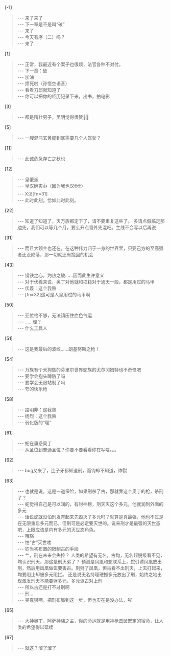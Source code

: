 
[-1] 
>--- 来了来了<br>
>--- 下一章是不是叫“破”<br>
>--- 来了<br>
>--- 今天有序（二）吗？<br>
>--- 来了<br>

[1] 
>--- 正常，我最近有个案子也很烦，法官各种不对付。<br>
>--- 下一章：破<br>
>--- 加油<br>
>--- 烦死啦（孙悟空语音）<br>
>--- 看看刀郎就知道了<br>
>--- 你可以把你的经历记录下来，出书，拍电影<br>

[3] 
>--- 都是精壮男子，吴明觉得很赞👍🏻<br>

[5] 
>--- 一艘混沌玄黄舰到底需要几个人驾驶？<br>

[11] 
>--- 此诚危急存亡之秋也<br>

[12] 
>--- 皇俄派<br>
>--- 皇汉确实👍（因为我也汉🤓🤓）<br>
>--- X汉[fn=31]<br>
>--- 此时此刻，恰如此时此刻。<br>

[22] 
>--- 知道了知道了，灭万族都定下了，请不要重复这些了。
多请点假搞定那边先，我们可以等几个月，要么开点番外先混吧。主线不会写以后再说<br>

[31] 
>--- 而且大领主也还在，在这种伟力归于一身的世界里，只要己方的至高强者还没陨落，那一切就还有挽回的机会<br>

[43] 
>--- 钢铁之心，灼热之破……因而此生许意义<br>
>--- 对于伏羲来说，奥丁对他就和项籍对于通天一般，都是用过的马甲<br>
>--- 伏羲：这个我熟<br>
>--- [fn=32]这可是人皇用过的马甲啊<br>

[50] 
>--- 亚位格不够，无法镇压住血色气运<br>
>--- ......理？<br>
>--- 什么工具人<br>

[51] 
>--- 这是我最后的波纹……朗基努斯之枪！<br>

[54] 
>--- 万族有个天狗族的芬里尔世界蛇族的尤尔冈姆特也不奇怪吧<br>
>--- 要学会抱头蹲防了吗<br>
>--- 要学会无限站制了吗<br>
>--- 夸的快乐枪<br>

[58] 
>--- 路明非：这我熟<br>
>--- 杨烈：这个我熟<br>
>--- 弱化版的“理”<br>

[61] 
>--- 蛇在蛊惑奥丁<br>
>--- 从圣位到普通圣位？你要不要看看你在写啥。。。<br>

[62] 
>--- bug又来了，连子牙都知道刑，而钧却不知道，炸裂<br>

[63] 
>--- 也就是说，这是一道保险，如果刑杀了古，那就靠这个奥丁的枪，杀刑了？<br>
>--- 蛇觉得自己是可以润的，有封神榜，刑天灭这个多元，他就润到外面的多元<br>
>--- 话说蛇就没怕刑发育起来先毁灭了多元吗？就算是真最强，他也不过是在无限重启多元而已，但刑可是必定要灭世的。说来刑才是最强的灭世态吧，上限应该是内有多元的灭世态角色。<br>
>--- 哦豁<br>
>--- 怕“古”灭世喽<br>
>--- 钧当初布置的限制古的手段<br>
>--- 艹，刑在未来会失控？
人类的希望有无名，古均，无名超脱级看不见，均认识刑天，那这是刑灭弟了？
预测是凤凰和蛇联系上，蛇引诱凤凰放出刑，然后用凤凰做饵要害古。刑劈了凤凰，但古看不出刑天，上去打起来，均要阻止却被多元阻拦。
还是说无名持理硬撼多元放出了刑，始终之地出现激发刑天本能要劈多元，多元派古对上刑<br>
>--- 所以古还是打不过刑啊<br>
>--- 刑...<br>
>--- 昊真狠啊，把刑布局到这一步，但也实在是没办法，唉<br>

[65] 
>--- 大神奥丁，阿萨神族之主，你的命运就是用神枪击破既定的宿命，让人类的希望得以延续<br>

[67] 
>--- 就这？溜了溜了<br>
